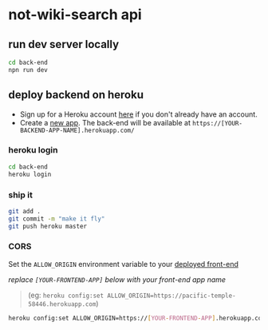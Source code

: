 # not-wiki-search api

## run dev server locally

```bash
cd back-end
npn run dev
```

## deploy backend on heroku

- Sign up for a Heroku account [here](https://signup.heroku.com/) if you don't already have an account.
- Create a [new app](https://dashboard.heroku.com/new-app). The back-end will be available at `https://[YOUR-BACKEND-APP-NAME].herokuapp.com/`

### heroku login

```bash
cd back-end
heroku login
```

### ship it

```bash
git add .
git commit -m "make it fly"
git push heroku master
```

### CORS

Set the `ALLOW_ORIGIN` environment variable to your [deployed front-end](../README)

_replace `[YOUR-FRONTEND-APP]` below with your front-end app name_
> (eg: `heroku config:set ALLOW_ORIGIN=https://pacific-temple-58446.herokuapp.com`)

```bash
heroku config:set ALLOW_ORIGIN=https://[YOUR-FRONTEND-APP].herokuapp.com
```

